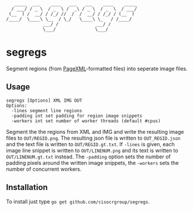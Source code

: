 ```
   _____  ___    ____   ___   ___    ____    _____
  / ___/ / _ \  / _  \ /  _\ / _ \  / _  \  / ___/
 (__  ) /  __/ / /_/ //  /  /  __/ / /_/ / (__  )
/____/  \____\ \__  / \_/   \____\ \_   / /____/
              ___/ /              ___/ /
              \___/               \___/
```

# segregs
Segment regions (from
[PageXML](http://www.primaresearch.org/publications/ICPR2010_Pletschacher_PAGE)-formatted
files) into seperate image files.

## Usage
```
segregs [Options] XML IMG OUT
Options:
  -lines segment line regions
  -padding int set padding for region image snippets
  -workers int set number of worker threads (default #cpus)
```

Segment the the regions from XML and IMG and write the resulting image
files to `OUT/REGID.png`. The resulting json file is written to
`OUT_REGID.json` and the text file is written to `OUT/REGID.gt.txt`.
If `-lines` is given, each image line snippet is written to
`OUT/LINENUM.png` and its text is written to `OUT/LINENUM.gt.txt`
instead.  The `-padding` option sets the number of padding pixels
around the written image snippets, the `-workers` sets the number of
concurrent workers.

## Installation
To install just type `go get github.com/cisocrgroup/segregs`.
